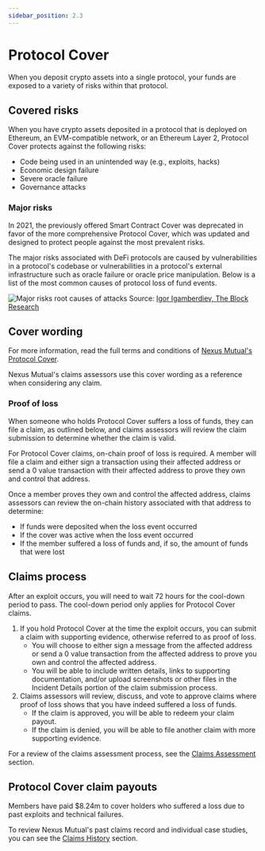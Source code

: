 ```yaml
---
sidebar_position: 2.3
---
```


# Protocol Cover

When you deposit crypto assets into a single protocol, your funds are exposed to a variety of risks within that protocol.

## Covered risks

When you have crypto assets deposited in a protocol that is deployed on Ethereum, an EVM-compatible network, or an Ethereum Layer 2, Protocol Cover protects against the following risks:
* Code being used in an unintended way (e.g., exploits, hacks)
* Economic design failure
* Severe oracle failure
* Governance attacks

### Major risks

In 2021, the previously offered Smart Contract Cover was deprecated in favor of the more comprehensive Protocol Cover, which was updated and designed to protect people against the most prevalent risks.

The major risks associated with DeFi protocols are caused by vulnerabilities in a protocol's codebase or vulnerabilities in a protocol's external infrastructure such as oracle failure or oracle price manipulation. Below is a list of the most common causes of protocol loss of fund events.

![Major risks root causes of attacks](pathname:///img/MajorRisks-Table.png)
Source: [Igor Igamberdiev, The Block Research](https://twitter.com/FrankResearcher/status/1395363410691428359)

## Cover wording

For more information, read the full terms and conditions of [Nexus Mutual's Protocol Cover](https://nexusmutual.io/pages/ProtocolCoverv1.0.pdf).

Nexus Mutual's claims assessors use this cover wording as a reference when considering any claim.

### Proof of loss

When someone who holds Protocol Cover suffers a loss of funds, they can file a claim, as outlined below, and claims assessors will review the claim submission to determine whether the claim is valid.

For Protocol Cover claims, on-chain proof of loss is required. A member will file a claim and either sign a transaction using their affected address or send a 0 value transaction with their affected address to prove they own and control that address.

Once a member proves they own and control the affected address, claims assessors can review the on-chain history associated with that address to determine:
* If funds were deposited when the loss event occurred
* If the cover was active when the loss event occurred
* If the member suffered a loss of funds and, if so, the amount of funds that were lost

## Claims process

After an exploit occurs, you will need to wait 72 hours for the cool-down period to pass. The cool-down period only applies for Protocol Cover claims.
1. If you hold Protocol Cover at the time the exploit occurs, you can submit a claim with supporting evidence, otherwise referred to as proof of loss.
    * You will choose to either sign a message from the affected address or send a 0 value transaction from the affected address to prove you own and control the affected address.
    * You will be able to include written details, links to supporting documentation, and/or upload screenshots or other files in the Incident Details portion of the claim submission process.
2. Claims assessors will review, discuss, and vote to approve claims where proof of loss shows that you have indeed suffered a loss of funds.
    * If the claim is approved, you will be able to redeem your claim payout.
    * If the claim is denied, you will be able to file another claim with more supporting evidence.

For a review of the claims assessment process, see the [Claims Assessment](/protocol/claims-assessment) section.

## Protocol Cover claim payouts

Members have paid $8.24m to cover holders who suffered a loss due to past exploits and technical failures.

To review Nexus Mutual's past claims record and individual case studies, you can see the [Claims History](/overview/claims-history/) section.
